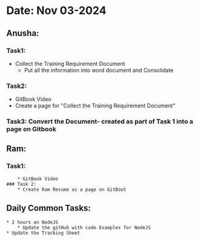 
# Date: Nov 03-2024
## Anusha: 
### Task1: 
* Collect the Training Requirement Document
    * Put all the information into word document and Consolidate
### Task2: 
* GitBook Video
* Create a page for "Collect the Training Requirement Document"

### Task3: Convert the Document- created as part of Task 1 into a page on Gitbook



## Ram:
   ###  Task1: 
        * GitBook Video
    ### Task 2:
        * Create Ram Resume as a page on GitBoot
## Daily Common Tasks: 
    * 2 hours on NodeJS
        * Update the gitHub with code Examples for NodeJS
    * Update the Tracking Sheet
    
    





